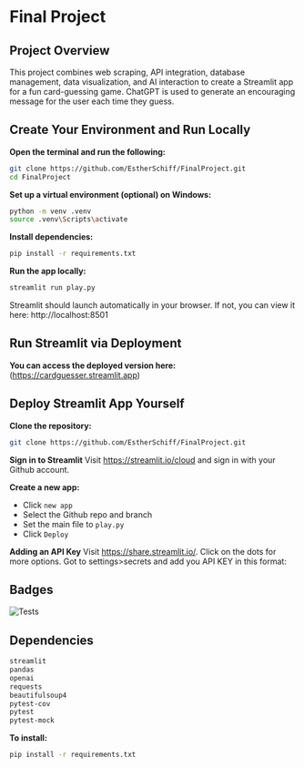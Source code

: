 # Final Project

## Project Overview
This project combines web scraping, API integration, database management, data visualization, and AI interaction to create a Streamlit app for a fun card-guessing game. ChatGPT is used to generate an encouraging message for the user each time they guess. 


## Create Your Environment and Run Locally
**Open the terminal and run the following:**
```bash
git clone https://github.com/EstherSchiff/FinalProject.git
cd FinalProject
```
**Set up a virtual environment (optional) on Windows:**
```bash
python -m venv .venv
source .venv\Scripts\activate
```
**Install dependencies:**
```bash
pip install -r requirements.txt
```
**Run the app locally:**
```bash
streamlit run play.py
```
Streamlit should launch automatically in your browser. If not, you can view it here: http://localhost:8501


## Run Streamlit via Deployment
**You can access the deployed version here:** (https://cardguesser.streamlit.app)

## Deploy Streamlit App Yourself
**Clone the repository:**
```bash
git clone https://github.com/EstherSchiff/FinalProject.git
```
**Sign in to Streamlit**
Visit https://streamlit.io/cloud and sign in with your Github account.

**Create a new app:**
- Click ```new app```
- Select the Github repo and branch
- Set the main file to ```play.py```
- Click ```Deploy```

**Adding an API Key**
Visit https://share.streamlit.io/. Click on the dots for more options. Got to settings>secrets and add you API KEY in this format: 

## Badges
![Tests](https://github.com/EstherSchiff/FinalProject/actions/workflows/run-tests.yml/badge.svg)

## Dependencies
```bash
streamlit
pandas
openai
requests
beautifulsoup4
pytest-cov
pytest
pytest-mock
```
**To install:**
```bash
pip install -r requirements.txt
```
